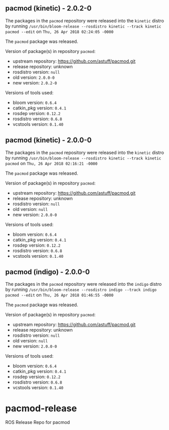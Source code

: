 ## pacmod (kinetic) - 2.0.2-0

The packages in the `pacmod` repository were released into the `kinetic` distro by running `/usr/bin/bloom-release --rosdistro kinetic --track kinetic pacmod --edit` on `Thu, 26 Apr 2018 02:24:05 -0000`

The `pacmod` package was released.

Version of package(s) in repository `pacmod`:

- upstream repository: https://github.com/astuff/pacmod.git
- release repository: unknown
- rosdistro version: `null`
- old version: `2.0.0-0`
- new version: `2.0.2-0`

Versions of tools used:

- bloom version: `0.6.4`
- catkin_pkg version: `0.4.1`
- rosdep version: `0.12.2`
- rosdistro version: `0.6.8`
- vcstools version: `0.1.40`


## pacmod (kinetic) - 2.0.0-0

The packages in the `pacmod` repository were released into the `kinetic` distro by running `/usr/bin/bloom-release --rosdistro kinetic --track kinetic pacmod` on `Thu, 26 Apr 2018 02:16:21 -0000`

The `pacmod` package was released.

Version of package(s) in repository `pacmod`:

- upstream repository: https://github.com/astuff/pacmod.git
- release repository: unknown
- rosdistro version: `null`
- old version: `null`
- new version: `2.0.0-0`

Versions of tools used:

- bloom version: `0.6.4`
- catkin_pkg version: `0.4.1`
- rosdep version: `0.12.2`
- rosdistro version: `0.6.8`
- vcstools version: `0.1.40`


## pacmod (indigo) - 2.0.0-0

The packages in the `pacmod` repository were released into the `indigo` distro by running `/usr/bin/bloom-release --rosdistro indigo --track indigo pacmod --edit` on `Thu, 26 Apr 2018 01:46:55 -0000`

The `pacmod` package was released.

Version of package(s) in repository `pacmod`:

- upstream repository: https://github.com/astuff/pacmod.git
- release repository: unknown
- rosdistro version: `null`
- old version: `null`
- new version: `2.0.0-0`

Versions of tools used:

- bloom version: `0.6.4`
- catkin_pkg version: `0.4.1`
- rosdep version: `0.12.2`
- rosdistro version: `0.6.8`
- vcstools version: `0.1.40`


# pacmod-release
ROS Release Repo for pacmod
